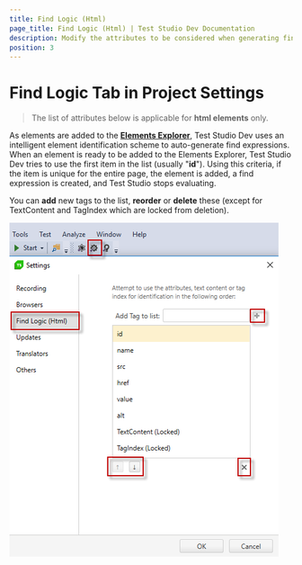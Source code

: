 ```yaml
---
title: Find Logic (Html)
page_title: Find Logic (Html) | Test Studio Dev Documentation
description: Modify the attributes to be considered when generating find expression during recording with Test Studio Dev
position: 3
---
```

# Find Logic Tab in Project Settings

>The list of attributes below is applicable for __html elements__ only.

As elements are added to the <a href="/features/elements-explorer/overview" target="_blank">**Elements Explorer**</a>, Test Studio Dev uses an intelligent element identification scheme to auto-generate find expressions. When an element is ready to be added to the Elements Explorer, Test Studio Dev tries to use the first item in the list (usually "**id**"). Using this criteria, if the item is unique for the entire page, the element is added, a find expression is created, and Test Studio stops evaluating.

You can **add** new tags to the list, **reorder** or **delete** these (except for TextContent and TagIndex which are locked from deletion).

![Identification Logic][1]

[1]: images/find-logic/fig1.png